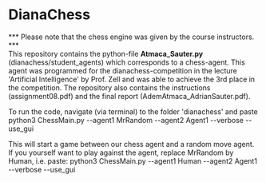 # DianaChess

*** Please note that the chess engine was given by the course instructors. ***   
This repository contains the python-file **Atmaca_Sauter.py** (dianachess/student_agents) which corresponds to a chess-agent. This agent was programmed for the dianachess-competition in the lecture 'Artificial Intelligence' by Prof. Zell and was able to achieve the 3rd place in the competition. The repository also contains the instructions (assignment08.pdf) and the final report (AdemAtmaca_AdrianSauter.pdf).

To run the code, navigate (via terminal) to the folder 'dianachess' and paste 
python3 ChessMain.py --agent1 MrRandom --agent2 Agent1 --verbose --use_gui

This will start a game between our chess agent and a random move agent. If you yourself want to play against the agent, replace MrRandom by Human, i.e. paste:
python3 ChessMain.py --agent1 Human --agent2 Agent1 --verbose --use_gui


